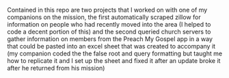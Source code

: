 Contained in this repo are two projects that I worked on with one of my companions on the mission, the first automatically scraped zillow for information on people who had recently moved into the area (I helped to code a decent portion of this) and the second queried church servers to gather information on members from the Preach My Gospel app in a way that could be pasted into an excel sheet that was created to accompany it (my companion coded the the false root and query formatting but taught me how to replicate it and I set up the sheet and fixed it after an update broke it after he returned from his mission) 
